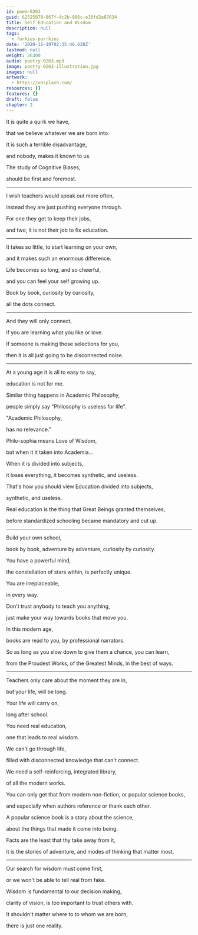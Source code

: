 ```yaml
---
id: poem-0263
guid: 62525878-867f-4c2b-986c-e30fd2e87634
title: Self Education and Wisdom
description: null
tags:
  - furkies-purrkies
date: '2020-11-19T02:35:46.628Z'
lastmod: null
weight: 26300
audio: poetry-0263.mp3
image: poetry-0263-illustration.jpg
images: null
artwork:
  - https://unsplash.com/
resources: []
features: {}
draft: false
chapter: 2
---
```


It is quite a quirk we have,

that we believe whatever we are born into.

It is such a terrible disadvantage,

and nobody, makes it known to us.

The study of Cognitive Biases,

should be first and foremost.

---

I wish teachers would speak out more often,

instead they are just pushing everyone through.

For one they get to keep their jobs,

and two, it is not their job to fix education.

---

It takes so little, to start learning on your own,

and it makes such an enormous difference.

Life becomes so long, and so cheerful,

and you can feel your self growing up.

Book by book, curiosity by curiosity,

all the dots connect.

---

And they will only connect,

if you are learning what you like or love.

If someone is making those selections for you,

then it is all just going to be disconnected noise.

---

At a young age it is all to easy to say,

education is not for me.

Similar thing happens in Academic Philosophy,

people simply say "Philosophy is useless for life".

"Academic Philosophy,

has no relevance."

Philo-sophia means Love of Wisdom,

but when it it taken into Academia...

When it is divided into subjects,

it loses everything, it becomes synthetic, and useless.

That's how you should view Education divided into subjects,

synthetic, and useless.

Real education is the thing that Great Beings granted themselves,

before standardized schooling became mandatory and cut up.

---

Build your own school,

book by book, adventure by adventure, curiosity by curiosity.

You have a powerful mind,

the constellation of stars within, is perfectly unique.

You are irreplaceable,

in every way.

Don't trust anybody to teach you anything,

just make your way towards books that move you.

In this modern age,

books are read to you, by professional narrators.

So as long as you slow down to give them a chance, you can learn,

from the Proudest Works, of the Greatest Minds, in the best of ways.

---

Teachers only care about the moment they are in,

but your life, will be long.

Your life will carry on,

long after school.

You need real education,

one that leads to real wisdom.

We can't go through life,

filled with disconnected knowledge that can't connect.

We need a self-reinforcing, integrated library,

of all the modern works.

You can only get that from modern non-fiction, or popular science books,

and especially when authors reference or thank each other.

A popular science book is a story about the science,

about the things that made it come into being.

Facts are the least that thy take away from it,

it is the stories of adventure, and modes of thinking that matter most.

---

Our search for wisdom must come first,

or we won't be able to tell real from fake.

Wisdom is fundamental to our decision making,

clarity of vision, is too important to trust others with.

It shouldn't matter where to to whom we are born,

there is just one reality.
